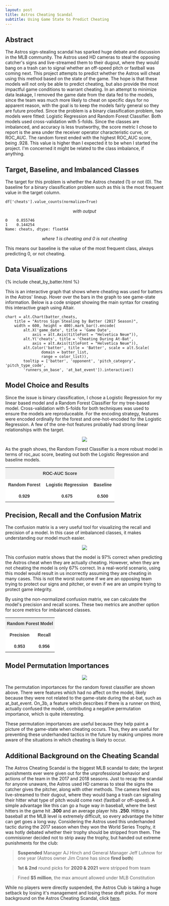 ```yaml
---
layout: post
title: Astros Cheating Scandal
subtitle: Using Game State to Predict Cheating
---
```


## Abstract

The Astros sign-stealing scandal has sparked huge debate and discussion in the MLB community. The Astros used HD cameras to steal the opposing catcher's signs and live-streamed them to their dugout, where they would bang on a trash can to signal whether an off-speed pitch or fastball was coming next. This project attempts to predict whether the Astros will cheat using this method based on the state of the game. The hope is that these models will not only be able to predict cheating, but also provide the most impactful game conditions to warrant cheating. In an attempt to minimize data leakage, I removed the game date from the data fed to the models, since the team was much more likely to cheat on specific days for no apparent reason, with the goal is to keep the models fairly general so they are future proofed. Since the problem is a binary classification problem, two models were fitted: Logistic Regression and Random Forest Classifier. Both models used cross-validation with 5-folds. Since the classes are imbalanced, and accuracy is less trustworthy, the score metric I chose to report is the area under the receiver operator characteristic curve, or ROC_AUC. The random forest ended with the highest ROC_AUC score, being .928. This value is higher than I expected it to be when I started the project. I'm concerned it might be related to the class imbalance, if anything.

## Target, Baseline, and Imbalanced Classes

The target for this problem is whether the Astros cheated (1) or not (0). The baseline for a binary classification problem such as this is the most frequent value in the target column.

~~~
df['cheats'].value_counts(normalize=True)
~~~


<center>
  
<i> with output </i>
</center>


~~~
0    0.855746
1    0.144254
Name: cheats, dtype: float64
~~~


<center>
  
<i> where 1 is cheating and 0 is not cheating </i>
</center>

This means our baseline is the value of the most frequent class, always predicting 0, or not cheating.

## Data Visualizations

{% include cheat_by_batter.html %}

This is an interactive graph that shows where cheating was used for batters in the Astros' lineup. Hover over the bars in the graph to see game-state information. Below is a code snippet showing the main syntax for creating this interactive graph using Altair.

~~~
chart = alt.Chart(batter_cheats,
    title = "Astros Sign Stealing by Batter (2017 Season)", 
    width = 600, height = 400).mark_bar().encode(
        alt.X('game_date', title = 'Game Date', 
            axis = alt.Axis(titleFont = "Helvetica Neue")),
        alt.Y('cheats', title = 'Cheating During At-Bat', 
            axis = alt.Axis(titleFont = "Helvetica Neue")),
        alt.Color('batter', title = 'Batter', scale = alt.Scale(
                domain = batter_list,
                range = color_list)),
        tooltip = ['batter', 'opponent', 'pitch_category', 'pitch_type_code', 
        'runners_on_base', 'at_bat_event']).interactive()
~~~

## Model Choice and Results

Since the issue is binary classification, I chose a Logistic Regression for my linear based model and a Random Forest Classifier for my tree-based model. Cross-validation with 5-folds for both techniques was used to ensure the models are reproduceable. For the encoding strategy, features were encoded ordinally for the forest and one-hot-encoded for the Logistic Regression. A few of the one-hot features probably had strong linear relationships with the target.

<p align="center">
  <img src="https://raw.githubusercontent.com/mtoce/Build2-Project/master/roc_auc.png">
</p>

As the graph shows, the Random Forest Classifier is a more robust model in terms of roc_auc score, beating out both the Logistic Regression and baseline models.

<style type="text/css">
.tg  {border-collapse:collapse;border-color:#ccc;border-spacing:0;}
.tg td{background-color:#fff;border-bottom-width:1px;border-color:#ccc;border-style:solid;border-top-width:1px;
  border-width:0px;color:#333;font-family:Arial, sans-serif;font-size:14px;overflow:hidden;padding:10px 5px;
  word-break:normal;}
.tg th{background-color:#f0f0f0;border-bottom-width:1px;border-color:#ccc;border-style:solid;border-top-width:1px;
  border-width:0px;color:#333;font-family:Arial, sans-serif;font-size:14px;font-weight:normal;overflow:hidden;
  padding:10px 5px;word-break:normal;}
.tg .tg-c3ow{border-color:inherit;text-align:center;vertical-align:top;font-weight:bold}
.tg .tg-7btt{border-color:inherit;font-weight:bold;text-align:center;vertical-align:top}
</style>
<center>
<table class="tg">
  <tr>
    <th class="tg-7btt" colspan="3">ROC-AUC Score</th>
  </tr>
  <tr>
    <td class="tg-c3ow">&nbsp;Random Forest&nbsp;</td>
    <td class="tg-c3ow">&nbsp;Logistic Regression&nbsp;</td>
    <td class="tg-c3ow">&nbsp;Baseline&nbsp;</td>
  </tr>
  <tr>
    <td class="tg-c3ow">&nbsp;0.929&nbsp;</td>
    <td class="tg-c3ow">&nbsp;0.675&nbsp;</td>
    <td class="tg-c3ow">&nbsp;0.500&nbsp;</td>
  </tr>
</table>
</center>

## Precision, Recall and the Confusion Matrix

The confusion matrix is a very useful tool for visualizing the recall and precision of a model. In this case of imbalanced classes, it makes understanding our model much easier.

<p align="center">
  <img src="https://raw.githubusercontent.com/mtoce/Build2-Project/master/cmatrix.png">
</p>

This confusion matrix shows that the model is 97% correct when predicting the Astros cheat when they are actually cheating. However, when they are not cheating the model is only 67% correct. In a real-world scenario, using this model would result in us incorrectly assuming they are cheating in many cases. This is not the worst outcome if we are an opposing team trying to protect our signs and pitcher, or even if we are an umpire trying to protect game integrity.


By using the non-normalized confusion matrix, we can calculate the model's precision and recall scores. These two metrics are another option for score metrics for imbalanced classes.

<style type="text/css">
.tg  {border-collapse:collapse;border-color:#ccc;border-spacing:0;}
.tg td{background-color:#fff;border-bottom-width:1px;border-color:#ccc;border-style:solid;border-top-width:1px;
  border-width:0px;color:#333;font-family:Arial, sans-serif;font-size:14px;overflow:hidden;padding:10px 5px;
  word-break:normal;}
.tg th{background-color:#f0f0f0;border-bottom-width:1px;border-color:#ccc;border-style:solid;border-top-width:1px;
  border-width:0px;color:#333;font-family:Arial, sans-serif;font-size:14px;font-weight:normal;overflow:hidden;
  padding:10px 5px;word-break:normal;}
.tg .tg-c3ow{border-color:inherit;text-align:center;vertical-align:top}
.tg .tg-7btt{border-color:inherit;font-weight:bold;text-align:center;vertical-align:top}
</style>
<center>
<table class="tg">
  <tr>
    <th class="tg-7btt" colspan="2">Random Forest Model</th>
  </tr>
  <tr>
    <td class="tg-c3ow">&nbsp;Precision&nbsp;</td>
    <td class="tg-c3ow">&nbsp;Recall&nbsp;</td>
  </tr>
  <tr>
    <td class="tg-c3ow">&nbsp;0.953&nbsp;</td>
    <td class="tg-c3ow">&nbsp;0.956&nbsp;</td>
  </tr>
</table>
</center>

## Model Permutation Importances

<p align="center">
  <img src="https://raw.githubusercontent.com/mtoce/Build2-Project/master/permutation_importances.png">
</p>

The permutation importances for the random forest classifier are shown above. There were features which had no affect on the model, likely because they were not related to the game-state during the at-bat, such as at_bat_event. On_3b, a feature which describes if there is a runner on third, actually confused the model, contributing a negative permutation importance, which is quite interesting. 


These permutation importances are useful because they help paint a picture of the game-state when cheating occurs. Thus, they are useful for preventing these underhanded tactics in the future by making umpires more aware of the situations in which cheating is likely to occur.


## Additional Background on the Cheating Scandal

The Astros Cheating Scandal is the biggest MLB scandal to date; the largest punishments ever were given out for the unprofessional behavior and actions of the team in the 2017 and 2018 seasons. Just to recap the scandal for anyone unaware, the Astros used HD cameras to steal the signs the catcher gives the pitcher, along with other methods. The camera feed was live-streamed to their dugout, where they would bang a trash can signaling their hitter what type of pitch would come next (fastball or off-speed). A simple advantage like this can go a huge way in baseball, where the best hitters in the game hit **.300** and an average player hits **.250**. Hitting a baseball at the MLB level is extremely difficult, so every advantage the hitter can get goes a long way. Considering the Astros used this underhanded tactic during the 2017 season when they won the World Series Trophy, it was hotly debated whether their trophy should be stripped from them. The commisioner decided not to strip away the trophy, but handed out extreme punishments for the club: 

> **Suspended** Manager AJ Hinch and General Manager Jeff Luhnow for one year (Astros owner Jim Crane has since **fired both**)

> **1st & 2nd** round picks for **2020 & 2021** were stripped from team

> Fined **$5 million**, the max amount allowed under MLB Constitution

While no players were directly suspended, the Astros Club is taking a huge setback by losing it's management and losing these 
draft picks. For more background on the Astros Cheating Scandal, click [here](https://www.si.com/mlb/2020/01/13/houston-astros-cheating-punishment).
